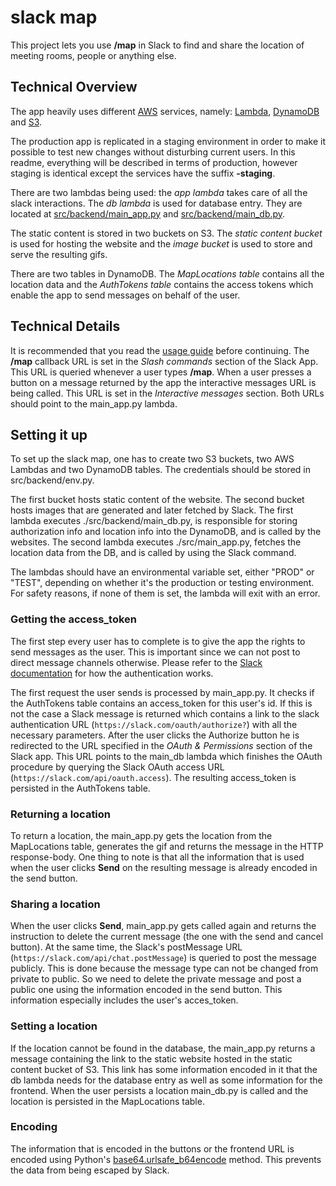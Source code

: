 # slack map
This project lets you use **/map** in Slack to find and share the location of meeting rooms, people or anything else.

## Technical Overview
The app heavily uses different [AWS](https://aws.amazon.com/) services, namely: [Lambda](https://aws.amazon.com/lambda/), [DynamoDB](https://aws.amazon.com/dynamodb/) and [S3](https://aws.amazon.com/s3/).

The production app is replicated in a staging environment in order to make it possible to test new changes without disturbing current users. In this readme, everything will be described in terms of production, however staging is identical except the services have the suffix **-staging**. 

There are two lambdas being used: the *app lambda* takes care of all the slack interactions. The *db lambda* is used for database entry. They are located at [src/backend/main_app.py](https://git.liveramp.net/MasterRepos/liveramp_map/blob/master/src/backend/main_app.py) and [src/backend/main_db.py](https://git.liveramp.net/MasterRepos/liveramp_map/blob/master/src/backend/main_db.py).

The static content is stored in two buckets on S3. The *static content bucket* is used for hosting the website and the *image bucket* is used to store and serve the resulting gifs.

There are two tables in DynamoDB. The *MapLocations table* contains all the location data and the *AuthTokens table* contains the access tokens which enable the app to send messages on behalf of the user.

## Technical Details
It is recommended that you read the [usage guide](https://support.liveramp.com/display/CI/Find+and+share+locations+of+meeting+rooms+and+people%27s+desks) before continuing.
The **/map** callback URL is set in the *Slash commands* section of the Slack App. This URL is queried whenever a user types **/map**. When a user presses a button on a message returned by the app the interactive messages URL is being called. This URL is set in the *Interactive messages* section. Both URLs should point to the main_app.py lambda.

## Setting it up
To set up the slack map, one has to create two S3 buckets, two AWS Lambdas and two DynamoDB tables. The credentials should be stored in src/backend/env.py.

The first bucket hosts static content of the website. The second bucket hosts images that are generated and later fetched by Slack. The first lambda executes ./src/backend/main_db.py, is responsible for storing authorization info and location info into the DynamoDB, and is called by the websites. The second lambda executes ./src/main_app.py, fetches the location data from the DB, and is called by using the Slack command.

The lambdas should have an environmental variable set, either "PROD" or "TEST", depending on whether it's the production or testing environment. For safety reasons, if none of them is set, the lambda will exit with an error.

### Getting the access_token
The first step every user has to complete is to give the app the rights to send messages as the user. This is important since we can not post to direct message channels otherwise. Please refer to the [Slack documentation](https://api.slack.com/docs/oauth) for how the authentication works.

The first request the user sends is processed by main_app.py. It checks if the AuthTokens table contains an access_token for this user's id. If this is not the case a Slack message is returned which contains a link to the slack authentication URL (`https://slack.com/oauth/authorize?`) with all the necessary parameters. After the user clicks the Authorize button he is redirected to the URL specified in the *OAuth & Permissions* section of the Slack app. This URL points to the main_db lambda which finishes the OAuth procedure by querying the Slack OAuth access URL (`https://slack.com/api/oauth.access`). The resulting access_token is persisted in the AuthTokens table.

### Returning a location
To return a location, the main_app.py gets the location from the MapLocations table, generates the gif and returns the message in the HTTP response-body. One thing to note is that all the information that is used when the user clicks **Send** on the resulting message is already encoded in the send button.

### Sharing a location
When the user clicks **Send**, main_app.py gets called again and returns the instruction to delete the current message (the one with the send and cancel button). At the same time, the Slack's postMessage URL (`https://slack.com/api/chat.postMessage`) is queried to post the message publicly. This is done because the message type can not be changed from private to public. So we need to delete the private message and post a public one using the information encoded in the send button. This information especially includes the user's acces_token.

### Setting a location
If the location cannot be found in the database, the main_app.py returns a message containing the link to the static website hosted in the static content bucket of S3. This link has some information encoded in it that the db lambda needs for the database entry as well as some information for the frontend. When the user persists a location main_db.py is called and the location is persisted in the MapLocations table.

### Encoding
The information that is encoded in the buttons or the frontend URL is encoded using Python's [base64.urlsafe_b64encode](https://docs.python.org/2/library/base64.html) method. This prevents the data from being escaped by Slack.
